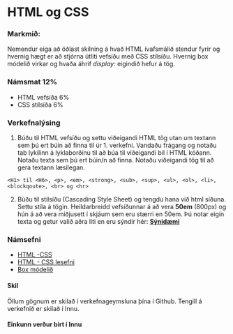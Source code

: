 # HTML og CSS

### Markmið:

Nemendur eiga að öðlast skilning á hvað HTML ívafsmálið stendur fyrir og hvernig hægt er að stjórna útliti vefsíðu með CSS stílsíðu. Hvernig box módelið virkar og hvaða áhrif _display:_ eigindið hefur á tög.

### Námsmat 12%

- HTML vefsíða 6% 
- CSS stílsíða 6%

### Verkefnalýsing

1. Búðu til HTML vefsíðu og settu viðeigandi HTML tög utan um textann sem þú ert búin að finna til úr 1. verkefni. Vandaðu frágang og notaðu tab lykilinn á lyklaborðinu til að búa til viðeigandi bil í HTML kóðann. Notaðu texta sem þú ert búin/n að finna. Notaðu viðeigandi tög til að gera textann læsilegan.

```
<H1> til <H6>, <p>, <em>, <strong>, <sub>, <sup>, <ul>, <ol>, <li>, <blockqoute>, <br> og <hr> 
```
2. Búðu til stílsíðu (Cascading Style Sheet) og tengdu hana við html síðuna. Settu stíla á tögin.  Heildarbreidd vefsíðunnar á að vera **50em** (800px) og hún á að vera miðjusett í skjáum sem eru stærri en 50em. Þú notar eigin texta og getur valið aðra liti en eru sýndir hér: [**Sýnidæmi**](https://vefgrunnur.github.io/synidaemi/verkefni-2/)

### Námsefni

* [HTML -CSS](Namsefni-2/README.md)
* [HTML - CSS lesefni](Namsefni-2/HTML-CSS/)
* [Box módelið](Namsefni-2/Box-model/)

#### Skil

Öllum gögnum er skilað í verkefnageymsluna þína í Github. Tengill á verkefnið er skilað í Innu.

#### Einkunn verður birt í Innu
